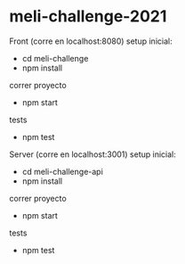 # meli-challenge-2021

Front (corre en localhost:8080)
setup inicial:
- cd meli-challenge
- npm install

correr proyecto
- npm start

tests
- npm test

Server (corre en localhost:3001)
setup inicial:
- cd meli-challenge-api
- npm install

correr proyecto
- npm start

tests
- npm test
